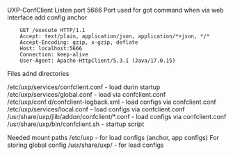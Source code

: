 UXP-ConfClient 
Listen port 5666
    Port used for got command when via web interface add config anchor
        

        GET /execute HTTP/1.1
        Accept: text/plain, application/json, application/*+json, */*
        Accept-Encoding: gzip, x-gzip, deflate
        Host: localhost:5666
        Connection: keep-alive
        User-Agent: Apache-HttpClient/5.3.1 (Java/17.0.15)

Files adnd directories 

/etc/uxp/services/confclient.conf - load durin startup 
/etc/uxp/services/global.conf - load via confclient.conf
/etc/uxp/conf.d/confclient-logback.xml - load configs via confclient.conf
/etc/uxp/services/local.conf  - load configs via confclient.conf
/usr/share/uxp/jlib/addon/confclient/*.conf - load configs via confclient.conf
/usr/share/uxp/bin/confclient.sh - startup script


Needed mount paths 
    /etc/uxp - for load configs (anchor, app configs) For storing global config
    /usr/share/uxp/ - for load configs 